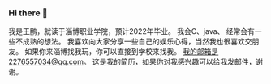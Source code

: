 ### Hi there 👋

<!--
**201904102025/201904102025** is a ✨ _special_ ✨ repository because its `README.md` (this file) appears on your GitHub profile.

Here are some ideas to get you started:

- 🔭 I’m currently working on ...
- 🌱 I’m currently learning ...
- 👯 I’m looking to collaborate on ...
- 🤔 I’m looking for help with ...
- 💬 Ask me about ...
- 📫 How to reach me: ...
- 😄 Pronouns: ...
- ⚡ Fun fact: ...
-->

我是王鹏，就读于淄博职业学院，预计2022年毕业。
我会C、java、 经常会有一些不成熟的想法。
我喜欢向大家分享一些自己的娱乐心得，当然我也很喜欢交朋友。
如果你来淄博找我玩，你可以直接到学校来找我。
我的邮箱是2276557034@qq.com。
这是我的简历，如果你对我感兴趣可以给我发邮件，谢谢。
